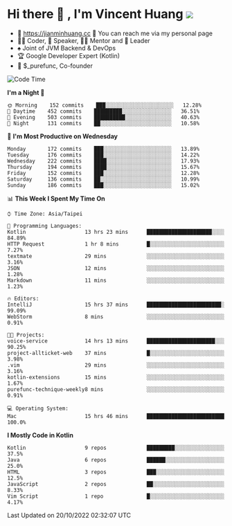 # Hi there 👋 , I'm Vincent Huang ![](https://komarev.com/ghpvc/?username=Jian-Min-Huang)
- 💎 https://jianminhuang.cc 🙋 You can reach me via my personal page
- 👨‍💻 Coder, 🎤 Speaker, 👨‍🏫 Mentor and 🚀 Leader
- ♠️ Joint of JVM Backend & DevOps
- 🏆 Google Developer Expert (Kotlin)
- 💼 $_purefunc, Co-founder

<!--START_SECTION:waka-->
![Code Time](http://img.shields.io/badge/Code%20Time-1%2C089%20hrs%2040%20mins-blue)

**I'm a Night 🦉** 

```text
🌞 Morning    152 commits    ███░░░░░░░░░░░░░░░░░░░░░░   12.28% 
🌆 Daytime    452 commits    █████████░░░░░░░░░░░░░░░░   36.51% 
🌃 Evening    503 commits    ██████████░░░░░░░░░░░░░░░   40.63% 
🌙 Night      131 commits    ██░░░░░░░░░░░░░░░░░░░░░░░   10.58%

```
📅 **I'm Most Productive on Wednesday** 

```text
Monday       172 commits    ███░░░░░░░░░░░░░░░░░░░░░░   13.89% 
Tuesday      176 commits    ███░░░░░░░░░░░░░░░░░░░░░░   14.22% 
Wednesday    222 commits    ████░░░░░░░░░░░░░░░░░░░░░   17.93% 
Thursday     194 commits    ████░░░░░░░░░░░░░░░░░░░░░   15.67% 
Friday       152 commits    ███░░░░░░░░░░░░░░░░░░░░░░   12.28% 
Saturday     136 commits    ██░░░░░░░░░░░░░░░░░░░░░░░   10.99% 
Sunday       186 commits    ███░░░░░░░░░░░░░░░░░░░░░░   15.02%

```


📊 **This Week I Spent My Time On** 

```text
⌚︎ Time Zone: Asia/Taipei

💬 Programming Languages: 
Kotlin                   13 hrs 23 mins      █████████████████████░░░░   84.89% 
HTTP Request             1 hr 8 mins         █░░░░░░░░░░░░░░░░░░░░░░░░   7.27% 
textmate                 29 mins             ░░░░░░░░░░░░░░░░░░░░░░░░░   3.16% 
JSON                     12 mins             ░░░░░░░░░░░░░░░░░░░░░░░░░   1.28% 
Markdown                 11 mins             ░░░░░░░░░░░░░░░░░░░░░░░░░   1.23%

🔥 Editors: 
IntelliJ                 15 hrs 37 mins      ████████████████████████░   99.09% 
WebStorm                 8 mins              ░░░░░░░░░░░░░░░░░░░░░░░░░   0.91%

🐱‍💻 Projects: 
voice-service            14 hrs 13 mins      ██████████████████████░░░   90.25% 
project-allticket-web    37 mins             █░░░░░░░░░░░░░░░░░░░░░░░░   3.98% 
.vim                     29 mins             ░░░░░░░░░░░░░░░░░░░░░░░░░   3.16% 
kotlin-extensions        15 mins             ░░░░░░░░░░░░░░░░░░░░░░░░░   1.67% 
purefunc-technique-weekly8 mins              ░░░░░░░░░░░░░░░░░░░░░░░░░   0.91%

💻 Operating System: 
Mac                      15 hrs 46 mins      █████████████████████████   100.0%

```

**I Mostly Code in Kotlin** 

```text
Kotlin                   9 repos             █████████░░░░░░░░░░░░░░░░   37.5% 
Java                     6 repos             ██████░░░░░░░░░░░░░░░░░░░   25.0% 
HTML                     3 repos             ███░░░░░░░░░░░░░░░░░░░░░░   12.5% 
JavaScript               2 repos             ██░░░░░░░░░░░░░░░░░░░░░░░   8.33% 
Vim Script               1 repo              █░░░░░░░░░░░░░░░░░░░░░░░░   4.17%

```



 Last Updated on 20/10/2022 02:32:07 UTC
<!--END_SECTION:waka-->
